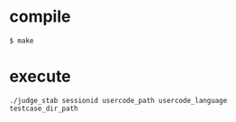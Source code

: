 # compile  
```
$ make
```
# execute  
```
./judge_stab sessionid usercode_path usercode_language testcase_dir_path
```

